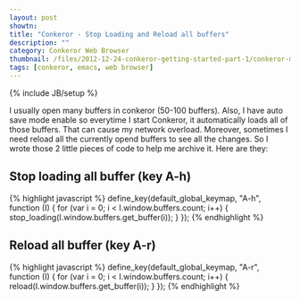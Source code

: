 ```yaml
---
layout: post
showtn: 
title: "Conkeror - Stop Loading and Reload all buffers"
description: ""
category: Conkeror Web Browser
thumbnail: /files/2012-12-24-conkeror-getting-started-part-1/conkeror-main.png
tags: [conkeror, emacs, web browser]
---
```

{% include JB/setup %}

I usually open many buffers in conkeror (50-100 buffers). Also, I have auto save
mode enable so everytime I start Conkeror, it automatically loads all of those
buffers. That can cause my network overload. Moreover, sometimes I need reload
all the currently opend buffers to see all the changes. So I wrote those 2
little pieces of code to help me archive it. Here are they:

## Stop loading all buffer (key A-h)

{% highlight javascript %}
define_key(default_global_keymap, "A-h",
          function (I)
          {
              for (var i = 0; i < I.window.buffers.count; i++)
              {
                  stop_loading(I.window.buffers.get_buffer(i));
              }
          });
{% endhighlight %}

<!-- more -->

## Reload all buffer (key A-r)

{% highlight javascript %}
define_key(default_global_keymap, "A-r",
          function (I)
          {
              for (var i = 0; i < I.window.buffers.count; i++)
              {
                  reload(I.window.buffers.get_buffer(i));
              }
          });
{% endhighlight %}

